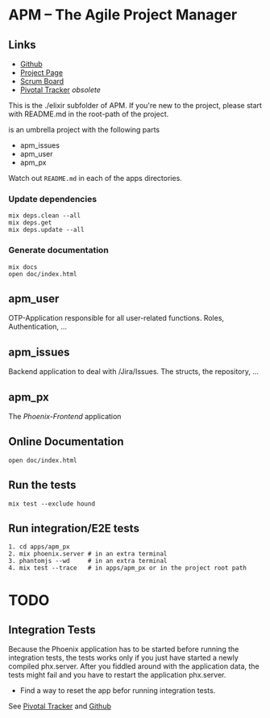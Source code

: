 # APM – The Agile Project Manager

## Links

  * [Github][]
  * [Project Page][]
  * [Scrum Board][]
  * [Pivotal Tracker][] _obsolete_

This is the ./elixir subfolder of APM.
If you're new to the project, please start with README.md in the root-path
of the project.

is an umbrella project with the following parts

  * apm_issues
  * apm_user
  * apm_px

Watch out `README.md` in each of the apps directories.

### Update dependencies

    mix deps.clean --all
    mix deps.get
    mix deps.update --all

### Generate documentation

    mix docs
    open doc/index.html

## apm_user

OTP-Application responsible for all user-related functions.
Roles, Authentication, ...

## apm_issues

Backend application to deal with /Jira/Issues. The structs, the repository, ...

## apm_px

The _Phoenix-Frontend_ application

## Online Documentation

    open doc/index.html

## Run the tests

    mix test --exclude hound

## Run integration/E2E tests

    1. cd apps/apm_px
    2. mix phoenix.server # in an extra terminal
    3. phantomjs --wd     # in an extra terminal
    4. mix test --trace   # in apps/apm_px or in the project root path


# TODO

## Integration Tests

Because the Phoenix application has to be started before running the integration tests,
the tests works only if you just have started a newly compiled phx.server. After you
fiddled around with the application data, the tests might fail and you have to restart
the application phx.server.

* Find a way to reset the app befor running integration tests.

 See [Pivotal Tracker][] and [Github][]





[Github]: https://github.com/TheProgrammingKitchen/apm
[Pivotal Tracker]: https://www.pivotaltracker.com/n/projects/2079917
[Project Page]: https://theprogrammingkitchen.github.io/apm/
[Scrum Board]: https://app.zenhub.com/workspace/o/theprogrammingkitchen/apm/boards?repos=98336128
